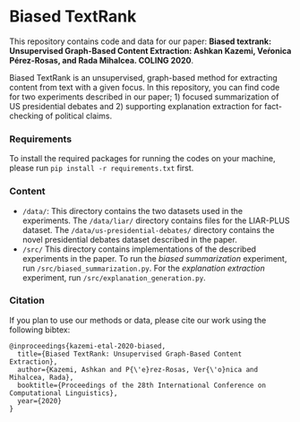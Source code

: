 # Biased TextRank
This repository contains code and data for our paper: 
**Biased textrank: Unsupervised Graph-Based Content Extraction: Ashkan Kazemi, Veŕonica Pérez-Rosas, and Rada Mihalcea. COLING 2020**.

Biased TextRank is an unsupervised, graph-based method for extracting content from text with a given focus. In this repository,
you can find code for two experiments described in our paper; 1) focused summarization of US presidential debates and 2)
supporting explanation extraction for fact-checking of political claims. 

### Requirements
To install the required packages for running the codes on your machine, please run ``pip install -r requirements.txt``
first. 

### Content
* ``/data/``: This directory contains the two datasets used in the experiments. The ``/data/liar/`` directory contains files
for the LIAR-PLUS dataset. The ``/data/us-presidential-debates/``  directory contains the novel presidential debates 
dataset described in the paper.
* ``/src/`` This directory contains implementations of the described experiments in the paper. To run the *biased summarization*
experiment, run ``/src/biased_summarization.py``. For the *explanation extraction* experiment, run 
``/src/explanation_generation.py``. 

### Citation
If you plan to use our methods or data, please cite our work using the following bibtex:

```
@inproceedings{kazemi-etal-2020-biased,
  title={Biased TextRank: Unsupervised Graph-Based Content Extraction},
  author={Kazemi, Ashkan and P{\'e}rez-Rosas, Ver{\'o}nica and Mihalcea, Rada},
  booktitle={Proceedings of the 28th International Conference on Computational Linguistics},
  year={2020}
}
```
